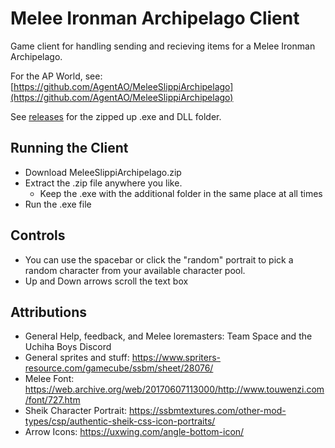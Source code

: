 # Melee Ironman Archipelago Client

Game client for handling sending and recieving items for a Melee Ironman Archipelago.

For the AP World, see: [https://github.com/AgentAO/MeleeSlippiArchipelago](https://github.com/AgentAO/MeleeSlippiArchipelago)

See [releases](https://github.com/AgentAO/MeleeSlippiArchipelagoClient/releases) for the zipped up .exe and DLL folder.

## Running the Client

- Download MeleeSlippiArchipelago.zip
- Extract the .zip file anywhere you like.
  - Keep the .exe with the additional folder in the same place at all times
- Run the .exe file

## Controls

- You can use the spacebar or click the "random" portrait to pick a random character from your available character pool.
- Up and Down arrows scroll the text box

## Attributions

- General Help, feedback, and Melee loremasters: Team Space and the Uchiha Boys Discord
- General sprites and stuff: https://www.spriters-resource.com/gamecube/ssbm/sheet/28076/
- Melee Font: https://web.archive.org/web/20170607113000/http://www.touwenzi.com/font/727.htm
- Sheik Character Portrait: https://ssbmtextures.com/other-mod-types/csp/authentic-sheik-css-icon-portraits/
- Arrow Icons: https://uxwing.com/angle-bottom-icon/